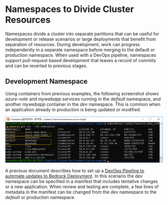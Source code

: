 # Namespaces to Divide Cluster Resources
Namespaces divide a cluster into separate partitions that can be useful for development or release scenarios or large deployments that benefit from separation of resources.  During development, work can progress independently in a separate namespace before merging to the default or production namespace.  When used with a DevOps pipeline, namespaces support pull-request based development that leaves a record of commits and can be reverted to previous stages.

## Development Namespace
Using containers from previous examples, the following screenshot shows *azure-vote* and *mywebapp* services running in the *default* namespace, and another *mywebapp* container in the *dev* namespace.  This is common when an application already in production is being updated or modified.

![Namespaces](./images/namespaces1.png)

A previous document describes how to set up a [DevOps Pipeline to automate updates to Bedrock Deployment](README.md).  In this scenario the *dev* namespace can be specified in a manifest that includes tentative changes or a new application.  When review and testing are complete, a few lines of metadata in the manifest can be changed from the *dev* namespace to the *default* or production namespace.